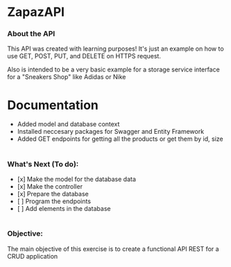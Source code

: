# ZapazAPI

<h3>About the API</h3>
<p>This API was created with learning purposes! It's just an example on how to use GET, POST, PUT, and DELETE on HTTPS request.</p>
<p>Also is intended to be a very basic example for a storage service interface for a "Sneakers Shop" like Adidas or Nike</p>

# Documentation
<ul>
  <li>Added model and database context</li>
  <li>Installed neccesary packages for Swagger and Entity Framework</li>
  <li>Added GET endpoints for getting all the products or get them by id, size</li>
</ul>

# <h3>What's Next (To do):
  <ul>
    <li>[x] Make the model for the database data</li>
    <li>[x] Make the controller</li>
    <li>[x] Prepare the database</li>
    <li>[ ] Program the endpoints</li>
    <li>[ ] Add elements in the database</li>
  </ul>
</h3>

# <h3>Objective:</h3>
The main objective of this exercise is to create a functional API REST for a CRUD application
